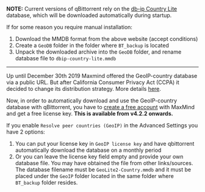 **NOTE:** Current versions of qBittorrent rely on the [db-ip Country Lite](https://db-ip.com/db/download/ip-to-country-lite) database, which will be downloaded automatically during startup.

If for some reason you require manual installation:

1. Download the MMDB format from the above website (accept conditions)
2. Create a `GeoDB` folder in the folder where `BT_backup` is located
3. Unpack the downloaded archive into the `GeoDB` folder, and rename database file to `dbip-country-lite.mmdb`

***

Up until December 30th 2019 Maxmind offered the GeoIP-country database via a public URL. But after California Consumer Privacy Act (CCPA) it decided to change its distribution strategy. More details [here](https://blog.maxmind.com/2019/12/18/significant-changes-to-accessing-and-using-geolite2-databases/).

Now, in order to automatically download and use the GeoIP-country database with qBittorrent, you have to [create a free account](https://www.maxmind.com/en/geolite2/signup) with MaxMind and get a free license key. **This is available from v4.2.2 onwards.**

If you enable `Resolve peer countries (GeoIP)` in the Advanced Settings you have 2 options:
1. You can put your license key in `GeoIP license key` and have qbittorrent automatically download the database on a monthly period
2. Or you can leave the license key field empty and provide your own database file. You may have obtained the file from other links/sources. The database filename must be `GeoLite2-Country.mmdb` and it must be placed under the `GeoIP` folder located in the same folder where `BT_backup` folder resides.
